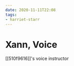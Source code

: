 ```yaml
---
date: 2020-11-11T22:08
tags:
- harriet-starr
---
```


# Xann, Voice

[[510f9616]]'s voice instructor
